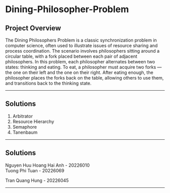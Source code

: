 # Dining-Philosopher-Problem

## Project Overview
The Dining Philosophers Problem is a classic synchronization problem in computer science, often used to illustrate issues of resource sharing and process coordination. The scenario involves philosophers sitting around a circular table, with a fork placed between each pair of adjacent philosophers. In this problem, each philosopher alternates between two states: thinking and eating. To eat, a philosopher must acquire two forks — the one on their left and the one on their right. After eating enough, the philosopher places the forks back on the table, allowing others to use them, and transitions back to the thinking state.

---

## Solutions

   1. Arbitrator  
   2. Resource Hierarchy
   3. Semaphore
   4. Tanenbaum

---

## Solutions

   Nguyen Huu Hoang Hai Anh - 20226010  
   Tuong Phi Tuan - 20226069
   
   Tran Quang Hung - 20226045

---

